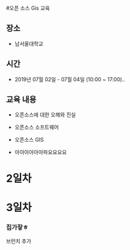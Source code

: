 #오픈 소스 Gis 교육
## 장소
* 남서울대학교
## 시간
* 2019년 07월 02일 - 07월 04일 (10:00 ~ 17:00)..
## 교육 내용
* 오픈소스에 대한 오해와 진실
* 오픈소스 소프트웨어
* 오픈소스 GIS

* 아아아아아아파요요요요 

# 2일차

# 3일차

### 집가잫ㅎ
브런치 추가
